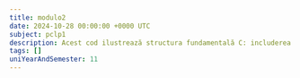 ```yaml
---
title: modulo2
date: 2024-10-28 00:00:00 +0000 UTC
subject: pclp1
description: Acest cod ilustrează structura fundamentală C: includerea bibliotecilor standard (`stdio`), funcția `main` ca punct de intrare, și utilizarea `printf` pentru afișarea textului în consolă. Se returnează 0 pentru succes.
tags: []
uniYearAndSemester: 11
---
```



